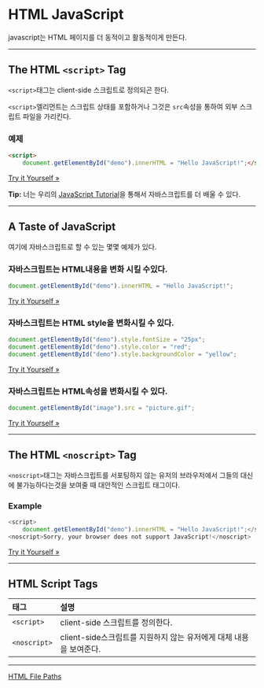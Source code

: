 # HTML JavaScript

javascript는 HTML 페이지를 더 동적이고 활동적이게 만든다.

------

## The HTML `<script>` Tag

`<script>`태그는 client-side 스크립트로 정의되곤 한다.

`<script>`엘리먼트는 스크립트 상태를 포함하거나 그것은 `src`속성을 통하여 외부 스크립트 파일을 가리킨다.

### 예제

```html
<script>
    document.getElementById("demo").innerHTML = "Hello JavaScript!";</script>
```

[Try it Yourself »](https://www.w3schools.com/html/tryit.asp?filename=tryhtml_script)

**Tip:** 너는 우리의 [JavaScript Tutorial](https://www.w3schools.com/js/default.asp)을 통해서 자바스크립트를 더 배울 수 있다.

------

## A Taste of JavaScript

여기에 자바스크립트로 할 수 있는 몇몇 예제가 있다.

### 자바스크립트는 HTML내용을 변화 시킬 수있다.

```javascript
document.getElementById("demo").innerHTML = "Hello JavaScript!";
```

[Try it Yourself »](https://www.w3schools.com/html/tryit.asp?filename=tryhtml_script_html)

### 자바스크립트는 HTML style을 변화시킬 수 있다.

```javascript
document.getElementById("demo").style.fontSize = "25px";
document.getElementById("demo").style.color = "red";
document.getElementById("demo").style.backgroundColor = "yellow";
```

[Try it Yourself »](https://www.w3schools.com/html/tryit.asp?filename=tryhtml_script_styles)

### 자바스크립트는 HTML속성을 변화시킬 수 있다.

```javascript
document.getElementById("image").src = "picture.gif";
```

[Try it Yourself »](https://www.w3schools.com/html/tryit.asp?filename=tryhtml_script_attribute)

------

## The HTML `<noscript>` Tag

`<noscript>`태그는 자바스크립트를 서포팅하지 않는 유저의 브라우저에서 그들의 대신에 불가능하다는것을 보여줄 때 대안적인 스크립트 태그이다.

### Example

```javascript
<script>
    document.getElementById("demo").innerHTML = "Hello JavaScript!";</script>
<noscript>Sorry, your browser does not support JavaScript!</noscript>
```

[Try it Yourself »](https://www.w3schools.com/html/tryit.asp?filename=tryhtml_noscript)

------

## HTML Script Tags

| 태그         | 설명                                                         |
| :----------- | :----------------------------------------------------------- |
| `<script>`   | client-side 스크립트를 정의한다.                             |
| `<noscript>` | client-side스크립트를 지원하지 않는 유저에게 대체 내용을 보여준다. |

------

[HTML File Paths](./HTML_filepath.md)



